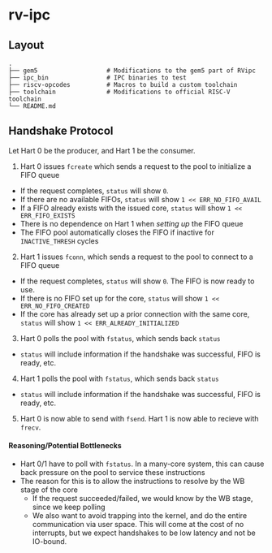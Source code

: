 # rv-ipc

## Layout
```
.
├── gem5                   # Modifications to the gem5 part of RVipc
├── ipc_bin                # IPC binaries to test
├── riscv-opcodes          # Macros to build a custom toolchain
├── toolchain              # Modifications to official RISC-V toolchain
└── README.md
```

## Handshake Protocol

Let Hart 0 be the producer, and Hart 1 be the consumer.

1. Hart 0 issues `fcreate` which sends a request to the pool to initialize a FIFO queue
- If the request completes, `status` will show `0`.
- If there are no available FIFOs, `status` will show `1 << ERR_NO_FIFO_AVAIL`
- If a FIFO already exists with the issued core, `status` will show `1 << ERR_FIFO_EXISTS`
- There is no dependence on Hart 1 when *setting up* the FIFO queue
- The FIFO pool automatically closes the FIFO if inactive for `INACTIVE_THRESH` cycles

2. Hart 1 issues `fconn`, which sends a request to the pool to connect to a FIFO queue
- If the request completes, `status` will show `0`. The FIFO is now ready to use.
- If there is no FIFO set up for the core, `status` will show `1 << ERR_NO_FIFO_CREATED`
- If the core has already set up a prior connection with the same core, `status` will show `1 << ERR_ALREADY_INITIALIZED`

3. Hart 0 polls the pool with `fstatus`, which sends back `status`
- `status` will include information if the handshake was successful, FIFO is ready, etc.

4. Hart 1 polls the pool with `fstatus`, which sends back `status`
- `status` will include information if the handshake was successful, FIFO is ready, etc.

5. Hart 0 is now able to send with `fsend`. Hart 1 is now able to recieve with `frecv`.

#### Reasoning/Potential Bottlenecks
- Hart 0/1 have to poll with `fstatus`. In a many-core system, this can cause back pressure on the pool to service these instructions
- The reason for this is to allow the instructions to resolve by the WB stage of the core
    - If the request succeeded/failed, we would know by the WB stage, since we keep polling
    - We also want to avoid trapping into the kernel, and do the entire communication via user space. This will come at the cost of no interrupts, but we expect handshakes to be low latency and not be IO-bound.
